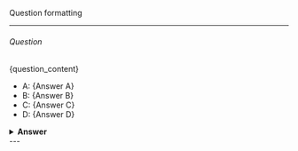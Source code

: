 Question formatting

---

###### Question

{question_content}

- A: {Answer A}
- B: {Answer B}
- C: {Answer C}
- D: {Answer D}

<details><summary><b>Answer</b></summary>
<p>

#### Answer: {correct_letter_of_answer}

{optional_explanation_content}

</p>
</details>
---
